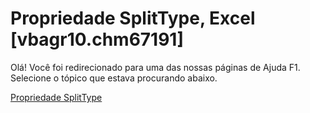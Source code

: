 
# Propriedade SplitType, Excel [vbagr10.chm67191]

Olá! Você foi redirecionado para uma das nossas páginas de Ajuda F1. Selecione o tópico que estava procurando abaixo.

[Propriedade SplitType](http://msdn.microsoft.com/library/e6af8aac-bd1f-9e00-abd7-54e49623d536%28Office.15%29.aspx)
